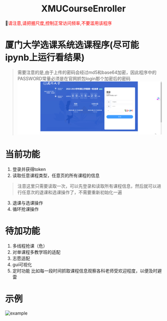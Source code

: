 <h1 align="center" style="text-align:center;">XMUCourseEnroller</h1>

🚩<span style="color:red;">请注意,请把握尺度,控制正常访问频率,不要滥用该程序</span>

# 厦门大学选课系统选课程序(尽可能ipynb上运行看结果)
> 需要注意的是,由于上传的密码会经过md5和base64加密，因此程序中的PASSWORD常量必须是在官网抓包login那个加密后的密码
![password](images/password.gif)

# 当前功能
1. 登录并获得token
2. 读取任意课程类型，任意页的所有课程的信息
> 注意这里只需要读取一次，可以先登录和读取所有课程信息，然后就可以进行任意次的退课和选课操作了，不需要重新初始化一遍

3. 退课与选课操作
4. 循环抢课操作

# 待加功能
1. 多线程抢课（危）
2. 对单课程多教学班的适配
3. 志愿适配
4. gui可视化
5. 定时功能 比如每一段时间抓取课程信息观察各科老师受欢迎程度，以便及时避雷

# 示例
![example](images/show.gif)
